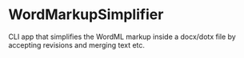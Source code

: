 # WordMarkupSimplifier

CLI app that simplifies the WordML markup inside a docx/dotx file by accepting
revisions and merging text etc.
